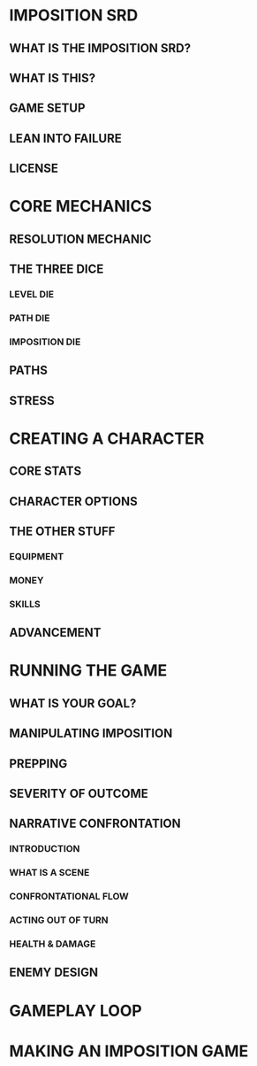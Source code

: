 # IMPOSITION SRD

## WHAT IS THE IMPOSITION SRD?

## WHAT IS THIS?

## GAME SETUP

## LEAN INTO FAILURE

## LICENSE

# CORE MECHANICS

## RESOLUTION MECHANIC

## THE THREE DICE

### LEVEL DIE

### PATH DIE

### IMPOSITION DIE

## PATHS

## STRESS

# CREATING A CHARACTER

## CORE STATS

## CHARACTER OPTIONS

## THE OTHER STUFF

### EQUIPMENT

### MONEY

### SKILLS

## ADVANCEMENT

# RUNNING THE GAME

## WHAT IS YOUR GOAL?

## MANIPULATING IMPOSITION

## PREPPING

## SEVERITY OF OUTCOME

## NARRATIVE CONFRONTATION

### INTRODUCTION

### WHAT IS A SCENE

### CONFRONTATIONAL FLOW

### ACTING OUT OF TURN

### HEALTH & DAMAGE

## ENEMY DESIGN

# GAMEPLAY LOOP

# MAKING AN IMPOSITION GAME
